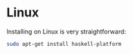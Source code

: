 # Linux

Installing on Linux is very straightforward:

```bash
sudo apt-get install haskell-platform
```

